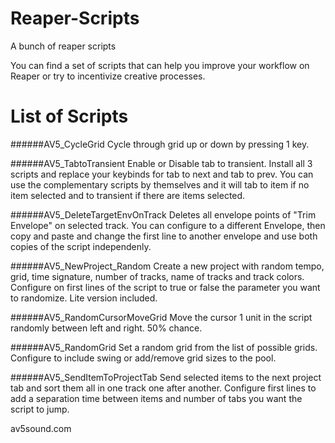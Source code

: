 # Reaper-Scripts
A bunch of reaper scripts

You can find a set of scripts that can help you improve your workflow on Reaper or try to incentivize creative processes.

# List of Scripts

######AV5_CycleGrid
Cycle through grid up or down by pressing 1 key.

######AV5_TabtoTransient
Enable or Disable tab to transient. Install all 3 scripts and replace your keybinds for tab to next and tab to prev. You can use the complementary scripts by themselves and it will tab to item if no item selected and to transient if there are items selected.

######AV5_DeleteTargetEnvOnTrack
Deletes all envelope points of "Trim Envelope" on selected track. You can configure to a different Envelope, then copy and paste and change the first line to another envelope and use both copies of the script independenly.

######AV5_NewProject_Random
Create a new project with random tempo, grid, time signature, number of tracks, name of tracks and track colors. Configure on first lines of the script to true or false the parameter you want to randomize. Lite version included.

######AV5_RandomCursorMoveGrid
Move the cursor 1 unit in the script randomly between left and right. 50% chance.

######AV5_RandomGrid
Set a random grid from the list of possible grids. Configure to include swing or add/remove grid sizes to the pool.

######AV5_SendItemToProjectTab
Send selected items to the next project tab and sort them all in one track one after another. Configure first lines to add a separation time between items and number of tabs you want the script to jump.

av5sound.com



